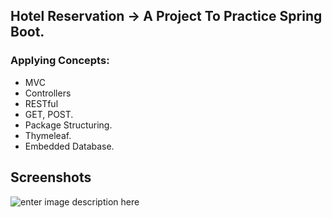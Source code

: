 ## Hotel Reservation -> A Project To Practice Spring Boot.

### Applying Concepts:

 - MVC
 - Controllers
 - RESTful
 - GET, POST.
 - Package Structuring.
 - Thymeleaf.
 - Embedded Database.

## Screenshots
![enter image description here](https://github.com/mohammedhaddad97/Hotel-Reservation/blob/master/Media/SpringBootHotelReservation.gif?raw=true)
